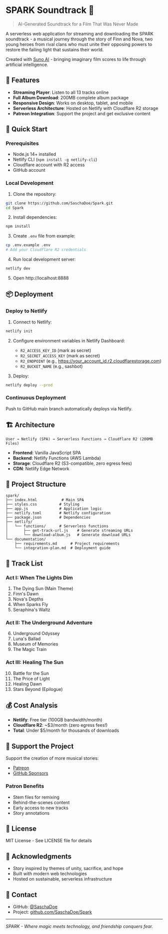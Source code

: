 # SPARK Soundtrack 🎵

> AI-Generated Soundtrack for a Film That Was Never Made

A serverless web application for streaming and downloading the SPARK soundtrack - a musical journey through the story of Finn and Nova, two young heroes from rival clans who must unite their opposing powers to restore the failing light that sustains their world.

Created with [Suno AI](https://suno.com) - bringing imaginary film scores to life through artificial intelligence.

## 🌟 Features

- **Streaming Player**: Listen to all 13 tracks online
- **Full Album Download**: 200MB complete album package
- **Responsive Design**: Works on desktop, tablet, and mobile
- **Serverless Architecture**: Hosted on Netlify with Cloudflare R2 storage
- **Patreon Integration**: Support the project and get exclusive content

## 🚀 Quick Start

### Prerequisites
- Node.js 14+ installed
- Netlify CLI (`npm install -g netlify-cli`)
- Cloudflare account with R2 access
- GitHub account

### Local Development

1. Clone the repository:
```bash
git clone https://github.com/SaschaDoe/Spark.git
cd Spark
```

2. Install dependencies:
```bash
npm install
```

3. Create `.env` file from example:
```bash
cp .env.example .env
# Add your Cloudflare R2 credentials
```

4. Run local development server:
```bash
netlify dev
```

5. Open http://localhost:8888

## 📦 Deployment

### Deploy to Netlify

1. Connect to Netlify:
```bash
netlify init
```

2. Configure environment variables in Netlify Dashboard:
   - `R2_ACCESS_KEY_ID` (mark as secret)
   - `R2_SECRET_ACCESS_KEY` (mark as secret)
   - `R2_ENDPOINT` (e.g., https://your_account_id.r2.cloudflarestorage.com)
   - `R2_BUCKET_NAME` (e.g., sashbot)

3. Deploy:
```bash
netlify deploy --prod
```

### Continuous Deployment

Push to GitHub main branch automatically deploys via Netlify.

## 🏗️ Architecture

```
User → Netlify (SPA) → Serverless Functions → Cloudflare R2 (200MB Files)
```

- **Frontend**: Vanilla JavaScript SPA
- **Backend**: Netlify Functions (AWS Lambda)
- **Storage**: Cloudflare R2 (S3-compatible, zero egress fees)
- **CDN**: Netlify Edge Network

## 📁 Project Structure

```
spark/
├── index.html           # Main SPA
├── styles.css          # Styling
├── app.js              # Application logic
├── netlify.toml        # Netlify configuration
├── package.json        # Dependencies
├── netlify/
│   └── functions/      # Serverless functions
│       ├── get-track-url.js    # Generate streaming URLs
│       └── download-album.js   # Generate download URLs
└── documentation/
    ├── requirements.md      # Project requirements
    └── integration-plan.md  # Deployment guide
```

## 🎼 Track List

### Act I: When The Lights Dim
1. The Dying Sun (Main Theme)
2. Finn's Dawn  
3. Nova's Depths
4. When Sparks Fly
5. Seraphina's Waltz

### Act II: The Underground Adventure
6. Underground Odyssey
7. Luna's Ballad
8. Museum of Memories
9. The Magic Train

### Act III: Healing The Sun
10. Battle for the Sun
11. The Price of Light
12. Healing Dawn
13. Stars Beyond (Epilogue)

## 💰 Cost Analysis

- **Netlify**: Free tier (100GB bandwidth/month)
- **Cloudflare R2**: ~$3/month (zero egress fees!)
- **Total**: Under $5/month for thousands of downloads

## 🤝 Support the Project

Support the creation of more musical stories:
- [Patreon](https://patreon.com/sparksoundtrack)
- [GitHub Sponsors](https://github.com/sponsors/SaschaDoe)

### Patron Benefits
- Stem files for remixing
- Behind-the-scenes content
- Early access to new tracks
- Story annotations

## 📝 License

MIT License - See LICENSE file for details

## 🙏 Acknowledgments

- Story inspired by themes of unity, sacrifice, and hope
- Built with modern web technologies
- Hosted on sustainable, serverless infrastructure

## 📧 Contact

- GitHub: [@SaschaDoe](https://github.com/SaschaDoe)
- Project: [github.com/SaschaDoe/Spark](https://github.com/SaschaDoe/Spark)

---

*SPARK - Where magic meets technology, and friendship conquers fear.*
